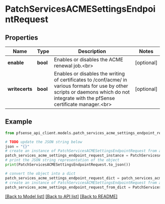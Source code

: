 # PatchServicesACMESettingsEndpointRequest


## Properties

Name | Type | Description | Notes
------------ | ------------- | ------------- | -------------
**enable** | **bool** | Enables or disables the ACME renewal job.&lt;br&gt; | [optional] 
**writecerts** | **bool** | Enables or disables the writing of certificates to /conf/acme/ in various formats for use by other scripts or daemons which do not integrate with the pfSense certificate manager.&lt;br&gt; | [optional] 

## Example

```python
from pfsense_api_client.models.patch_services_acme_settings_endpoint_request import PatchServicesACMESettingsEndpointRequest

# TODO update the JSON string below
json = "{}"
# create an instance of PatchServicesACMESettingsEndpointRequest from a JSON string
patch_services_acme_settings_endpoint_request_instance = PatchServicesACMESettingsEndpointRequest.from_json(json)
# print the JSON string representation of the object
print(PatchServicesACMESettingsEndpointRequest.to_json())

# convert the object into a dict
patch_services_acme_settings_endpoint_request_dict = patch_services_acme_settings_endpoint_request_instance.to_dict()
# create an instance of PatchServicesACMESettingsEndpointRequest from a dict
patch_services_acme_settings_endpoint_request_from_dict = PatchServicesACMESettingsEndpointRequest.from_dict(patch_services_acme_settings_endpoint_request_dict)
```
[[Back to Model list]](../README.md#documentation-for-models) [[Back to API list]](../README.md#documentation-for-api-endpoints) [[Back to README]](../README.md)



